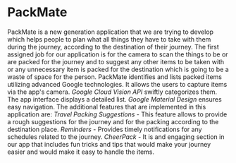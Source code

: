 # PackMate
PackMate is a new generation application that we are trying to develop which helps people to plan what all things they have to take with them during the journey, according to the destination of their journey. 
The first assigned job for our application is for the camera to scan the things to be or are packed for the journey and to suggest any other items to be taken with or
any unnecessary item is packed for the destination which is going to be a waste of space for the person.
PackMate identifies and lists packed items utilizing advanced Google technologies. 
It allows the users to capture items via the app's camera. 
*Google Cloud Vision API* swiftly categorizes them. 
The app interface displays a detailed list.
*Google Material Design* ensures easy navigation.
The additional features that are implemented in this application are: 
*Travel Packing Suggestions* - This feature allows to provide a rough suggestions for the journey and for the packing according to the destination place.
*Reminders* - Provides timely notifications for any schedules related to the journey.
*CheerPack* - It is and engaging section in our app that includes fun tricks and tips that would make your journey easier and would make it easy to handle the items.
